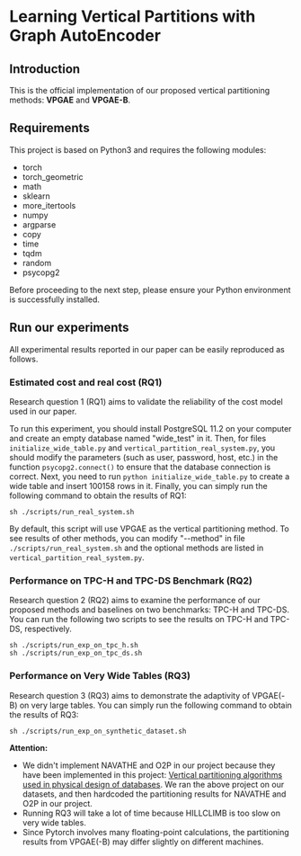 # Learning Vertical Partitions with Graph AutoEncoder

## Introduction

This is the official implementation of our proposed vertical partitioning methods: **VPGAE** and **VPGAE-B**.

## Requirements
This project is based on Python3 and requires the following modules: 
- torch
- torch_geometric
- math
- sklearn
- more_itertools
- numpy
- argparse
- copy
- time
- tqdm
- random
- psycopg2

Before proceeding to the next step, please ensure your Python environment is successfully installed.

## Run our experiments
All experimental results reported in our paper can be easily reproduced as follows.

### Estimated cost and real cost (RQ1)
Research question 1 (RQ1) aims to validate the reliability of the cost model used in our paper. 

To run this experiment, you should install PostgreSQL 11.2 on your computer and create an empty database named "wide_test" in it. Then, for files `initialize_wide_table.py` and `vertical_partition_real_system.py`, you should modify the parameters (such as user, password, host, etc.) in the function `psycopg2.connect()` to ensure that the database connection is correct. Next, you need to run `python initialize_wide_table.py` to create a wide table and insert 100158 rows in it. Finally, you can simply run the following command to obtain the results of RQ1:
```
sh ./scripts/run_real_system.sh
```
By default, this script will use VPGAE as the vertical partitioning method. To see results of other methods, you can modify "--method" in file `./scripts/run_real_system.sh` and the optional methods are listed in `vertical_partition_real_system.py`.

### Performance on TPC-H and TPC-DS Benchmark (RQ2)
Research question 2 (RQ2) aims to examine the performance of our proposed methods and baselines on two benchmarks: TPC-H and TPC-DS. You can run the following two scripts to see the results on TPC-H and TPC-DS, respectively.
```
sh ./scripts/run_exp_on_tpc_h.sh
sh ./scripts/run_exp_on_tpc_ds.sh
```
### Performance on Very Wide Tables (RQ3)
Research question 3 (RQ3) aims to demonstrate the adaptivity of VPGAE(-B) on very large tables. You can simply run the following command to obtain the results of RQ3:
```
sh ./scripts/run_exp_on_synthetic_dataset.sh
```

**Attention:** 
- We didn't implement NAVATHE and O2P in our project because they have been implemented in this project: [Vertical partitioning algorithms used in physical design of databases](https://github.com/palatinuse/database-vertical-partitioning). We ran the above project on our datasets, and then hardcoded the partitioning results for NAVATHE and O2P in our project.
- Running RQ3 will take a lot of time because HILLCLIMB is too slow on very wide tables.
- Since Pytorch involves many floating-point calculations, the partitioning results from VPGAE(-B) may differ slightly on different machines.
